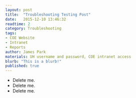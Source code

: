 ```yaml
---
layout: post
title:  "Troubleshooting Testing Post"
date:   2015-12-10 13:46:32
readtime: 2
category: Troubleshooting
tags:
- COE Website
- Intranet
- Reports
author: James Park
materials: UH username and password, COE intranet access
blurb: "This is a blurb!"
published: true
---
```


* Delete me.
* Delete me.
* Delete me.
